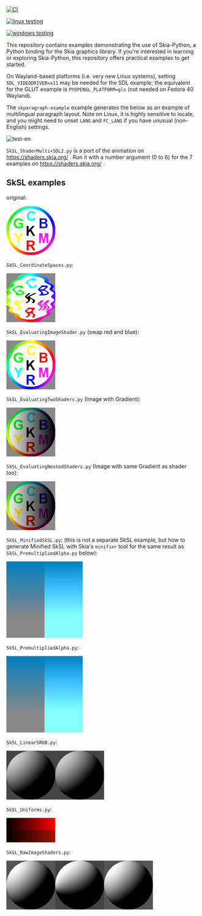 [![CI](https://github.com/HinTak/skia-python-examples/actions/workflows/ci.yml/badge.svg)](https://github.com/HinTak/skia-python-examples/actions/workflows/ci.yml)

[![linux testing](https://github.com/HinTak/skia-python-examples/actions/workflows/linux.yml/badge.svg)](https://github.com/HinTak/skia-python-examples/actions/workflows/linux.yml)

[![windows testing](https://github.com/HinTak/skia-python-examples/actions/workflows/windows.yml/badge.svg)](https://github.com/HinTak/skia-python-examples/actions/workflows/windows.yml)

This repository contains examples demonstrating the use of Skia-Python, a Python binding for the Skia graphics library.
If you're interested in learning or exploring Skia-Python, this repository offers practical examples to get started.

On Wayland-based platforms (i.e. very new Linux systems), setting `SDL_VIDEODRIVER=x11`
may be needed for the SDL example; the equivalent for the GLUT example is `PYOPENGL_PLATFORM=glx` (not needed on Fedora 40 Wayland).

The `skparagraph-example` example generates the below as an example of multilingual paragraph layout.
Note on Linux, it is highly sensitive to locale, and you might need to unset `LANG` and `FC_LANG` if you have unusual
(non-English) settings.

![test-en](https://github.com/user-attachments/assets/9ff6dff5-a684-46e9-9a30-cd91455845cb)

`SkSL_ShaderMulti+SDL2.py` is a port of the animation on https://shaders.skia.org/ . Run it with a number argument (0 to 6) for the 7 examples on https://shaders.skia.org/ .

## SkSL examples

original:

![original](resources/images/example_5.png)

`SkSL_CoordinateSpaces.py`:

![CoordinateSpaces](SkSL_example_outputs/CoordinateSpaces.png)

`SkSL_EvaluatingImageShader.py` (swap red and blue):

![EvaluatingImageShader](SkSL_example_outputs/EvaluatingImageShader.png)

`SkSL_EvaluatingTwoShaders.py` (Image with Gradient):

![EvaluatingTwoShaders](SkSL_example_outputs/EvaluatingTwoShaders.png)

`SkSL_EvaluatingNestedShaders.py` (Image with same Gradient as shader too):

![EvaluatingNestedShaders](SkSL_example_outputs/EvaluatingNestedShaders.png)

`SkSL_MinifiedSkSL.py`: (this is not a separate SkSL example, but how to generate Minified SkSL with Skia's `minifier` tool
for the same result as `SkSL_PremultipliedAlpha.py` below):

![MinifiedSkSL](SkSL_example_outputs/MinifiedSkSL.png)

`SkSL_PremultipliedAlpha.py`:

![PremultipliedAlpha](SkSL_example_outputs/PremultipliedAlpha.png)

`SkSL_LinearSRGB.py`:

![LinearSRGB](SkSL_example_outputs/LinearSRGB.png)

`SkSL_Uniforms.py`:

![Uniforms](SkSL_example_outputs/Uniforms.png)

`SkSL_RawImageShaders.py`:

![RawImageShaders](SkSL_example_outputs/RawImageShaders.png)
